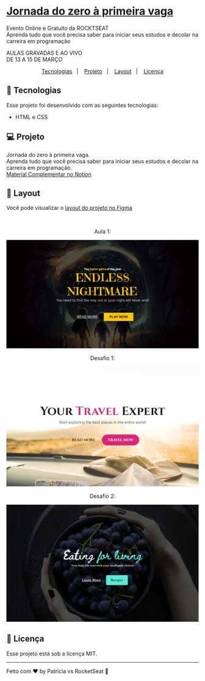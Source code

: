 # [Jornada do zero à primeira vaga](https://app.rocketseat.com.br/jornada-primeira-vaga)  
Evento Online e Gratuito da ROCKTSEAT  
Aprenda tudo que você precisa saber para iniciar seus estudos e decolar na carreira em programação  
  
AULAS GRAVADAS E AO VIVO  
DE 13 A 15 DE MARÇO 


<p align="center">
  <a href="#-tecnologias">Tecnologias</a>&nbsp;&nbsp;&nbsp;|&nbsp;&nbsp;&nbsp;
  <a href="#-projeto">Projeto</a>&nbsp;&nbsp;&nbsp;|&nbsp;&nbsp;&nbsp;
  <a href="#-layout">Layout</a>&nbsp;&nbsp;&nbsp;|&nbsp;&nbsp;&nbsp;
  <a href="#memo-licença">Licença</a>
</p>

## 🚀 Tecnologias  

Esse projeto foi desenvolvido com as seguintes tecnologias:  

- HTML e CSS

## 💻 Projeto  

Jornada do zero à primeira vaga.    
Aprenda tudo que você precisa saber para iniciar seus estudos e decolar na carreira em programação.  
[Material Complementar no Notion](https://efficient-sloth-d85.notion.site/Jornada-do-Zero-primeira-vaga-93a7d365a2d6482a89d5f6d1b32d3d7b)  

## 🔖 Layout

Você pode visualizar o [layout do projeto no Figma](https://www.figma.com/community/file/1216014509044898198)  

<br>

<p align="center">Aula 1: </p>
<p align="center">
    <img src="Landing Page - Horror Game/img/aula1.jpg" >  
</p>

<p align="center">Desafio 1: </p>
<p align="center">
    <img src="Landing Page - Travel/img/desafio1.jpg" >  
</p>

<p align="center">Desafio 2: </p>
<p align="center">
    <img src="Landing Page - Healthy Recipes/img/desafio2.jpg" >  
</p>


## :memo: Licença

Esse projeto está sob a licença MIT.

---

Feito com ♥ by Patrícia vs RocketSeat :wave: 
